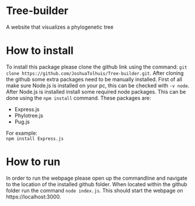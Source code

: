 # Tree-builder
A website that visualizes a phylogenetic tree

# How to install
To install this package please clone the github link using the command: `git clone https://github.com/JoshuaTolhuis/Tree-builder.git`.
After cloning the github some extra packages need to be manually installed.
First of all make sure Node.js is installed on your pc, this can be checked with `-v node`.
After Node.js is installed install some required node packages. This can be done using the `npm install` command.
These packages are: 
* Express.js  
* Phylotree.js  
* Pug.js  

For example:  
`npm install Express.js`

# How to run
In order to run the webpage please open up the commandline and navigate to the location of the installed github folder.
When located within the github folder run the command `node index.js`. This should start the webpage on https://localhost:3000.  